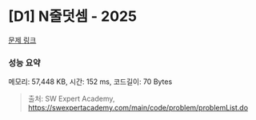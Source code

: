 # [D1] N줄덧셈 - 2025 

[문제 링크](https://swexpertacademy.com/main/code/problem/problemDetail.do?contestProbId=AV5QFZtaAscDFAUq) 

### 성능 요약

메모리: 57,448 KB, 시간: 152 ms, 코드길이: 70 Bytes



> 출처: SW Expert Academy, https://swexpertacademy.com/main/code/problem/problemList.do